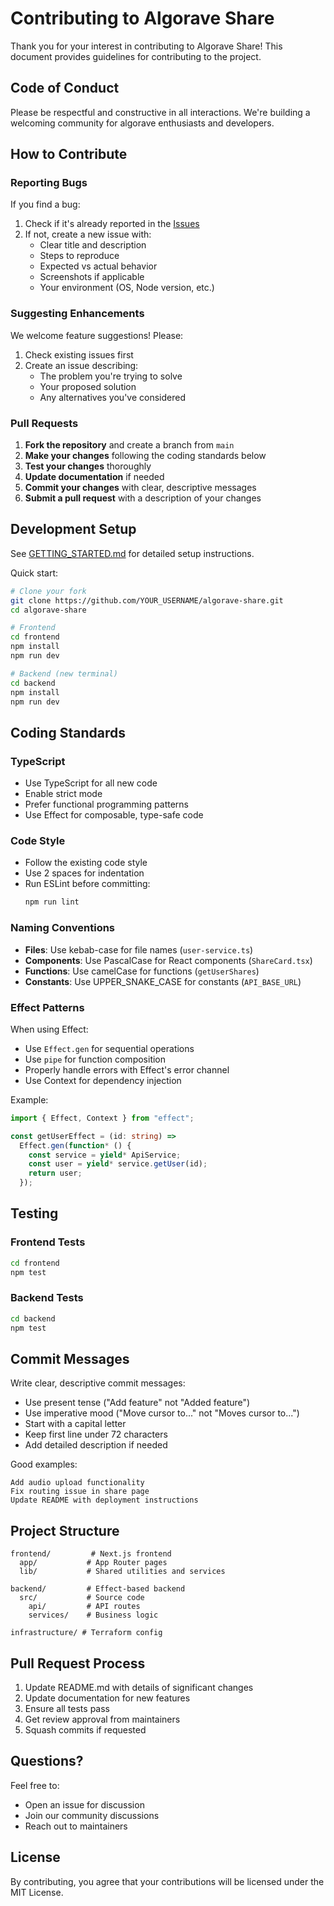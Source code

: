 # Contributing to Algorave Share

Thank you for your interest in contributing to Algorave Share! This document provides guidelines for contributing to the project.

## Code of Conduct

Please be respectful and constructive in all interactions. We're building a welcoming community for algorave enthusiasts and developers.

## How to Contribute

### Reporting Bugs

If you find a bug:

1. Check if it's already reported in the [Issues](https://github.com/TCotton/algorave-share/issues)
2. If not, create a new issue with:
   - Clear title and description
   - Steps to reproduce
   - Expected vs actual behavior
   - Screenshots if applicable
   - Your environment (OS, Node version, etc.)

### Suggesting Enhancements

We welcome feature suggestions! Please:

1. Check existing issues first
2. Create an issue describing:
   - The problem you're trying to solve
   - Your proposed solution
   - Any alternatives you've considered

### Pull Requests

1. **Fork the repository** and create a branch from `main`
2. **Make your changes** following the coding standards below
3. **Test your changes** thoroughly
4. **Update documentation** if needed
5. **Commit your changes** with clear, descriptive messages
6. **Submit a pull request** with a description of your changes

## Development Setup

See [GETTING_STARTED.md](GETTING_STARTED.md) for detailed setup instructions.

Quick start:

```bash
# Clone your fork
git clone https://github.com/YOUR_USERNAME/algorave-share.git
cd algorave-share

# Frontend
cd frontend
npm install
npm run dev

# Backend (new terminal)
cd backend
npm install
npm run dev
```

## Coding Standards

### TypeScript

- Use TypeScript for all new code
- Enable strict mode
- Prefer functional programming patterns
- Use Effect for composable, type-safe code

### Code Style

- Follow the existing code style
- Use 2 spaces for indentation
- Run ESLint before committing:
  ```bash
  npm run lint
  ```

### Naming Conventions

- **Files**: Use kebab-case for file names (`user-service.ts`)
- **Components**: Use PascalCase for React components (`ShareCard.tsx`)
- **Functions**: Use camelCase for functions (`getUserShares`)
- **Constants**: Use UPPER_SNAKE_CASE for constants (`API_BASE_URL`)

### Effect Patterns

When using Effect:

- Use `Effect.gen` for sequential operations
- Use `pipe` for function composition
- Properly handle errors with Effect's error channel
- Use Context for dependency injection

Example:

```typescript
import { Effect, Context } from "effect";

const getUserEffect = (id: string) =>
  Effect.gen(function* () {
    const service = yield* ApiService;
    const user = yield* service.getUser(id);
    return user;
  });
```

## Testing

### Frontend Tests

```bash
cd frontend
npm test
```

### Backend Tests

```bash
cd backend
npm test
```

## Commit Messages

Write clear, descriptive commit messages:

- Use present tense ("Add feature" not "Added feature")
- Use imperative mood ("Move cursor to..." not "Moves cursor to...")
- Start with a capital letter
- Keep first line under 72 characters
- Add detailed description if needed

Good examples:
```
Add audio upload functionality
Fix routing issue in share page
Update README with deployment instructions
```

## Project Structure

```
frontend/         # Next.js frontend
  app/           # App Router pages
  lib/           # Shared utilities and services
  
backend/         # Effect-based backend
  src/           # Source code
    api/         # API routes
    services/    # Business logic
    
infrastructure/ # Terraform config
```

## Pull Request Process

1. Update README.md with details of significant changes
2. Update documentation for new features
3. Ensure all tests pass
4. Get review approval from maintainers
5. Squash commits if requested

## Questions?

Feel free to:
- Open an issue for discussion
- Join our community discussions
- Reach out to maintainers

## License

By contributing, you agree that your contributions will be licensed under the MIT License.
